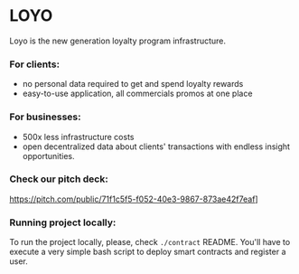 # LOYO

Loyo is the new generation loyalty program infrastructure.

### For clients: 
- no personal data required to get and spend loyalty rewards
- easy-to-use application, all commercials promos at one place

### For businesses: 
- 500x less infrastructure costs
- open decentralized data about clients' transactions with endless insight opportunities.

### Check our pitch deck:
https://pitch.com/public/71f1c5f5-f052-40e3-9867-873ae42f7eaf]

### Running project locally:
To run the project locally, please, check `./contract` README.
You'll have to execute a very simple bash script to deploy smart contracts and register a user.